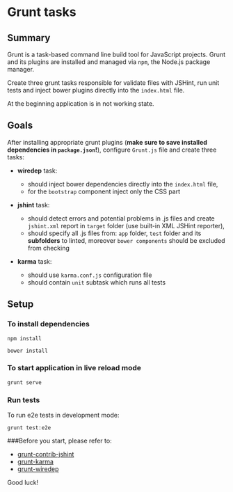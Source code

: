 # Grunt tasks

## Summary
Grunt is a task-based command line build tool for JavaScript projects. Grunt and its plugins are installed and managed via `npm`, the Node.js package manager.

Create three grunt tasks responsible for validate files with JSHint, run unit tests and inject bower plugins directly into the `index.html` file.

At the beginning application is in not working state.

## Goals

After installing appropriate grunt plugins (**make sure to save installed dependencies in `package.json`!**), configure `Grunt.js` file and create three tasks:

* **wiredep** task:

    * should inject bower dependencies directly into the `index.html` file,
    * for the `bootstrap` component inject only the CSS part

* **jshint** task:
    
    * should detect errors and potential problems in .js files and create `jshint.xml` report in `target` folder (use built-in XML JSHint reporter),
    * should specify all .js files from: `app` folder, `test` folder and its **subfolders** to linted, moreover `bower components` should be excluded from checking 
 
* **karma** task:    

    * should use `karma.conf.js` configuration file
    * should contain `unit` subtask which runs all tests
    
## Setup

### To install dependencies 

```
npm install
```

```
bower install
```

### To start application in live reload mode

    grunt serve
    
### Run tests

To run e2e tests in development mode:

    grunt test:e2e


###Before you start, please refer to:
* [grunt-contrib-jshint](https://github.com/gruntjs/grunt-contrib-jshint)
* [grunt-karma](https://github.com/karma-runner/grunt-karma)
* [grunt-wiredep](https://github.com/stephenplusplus/grunt-wiredep)

Good luck!
